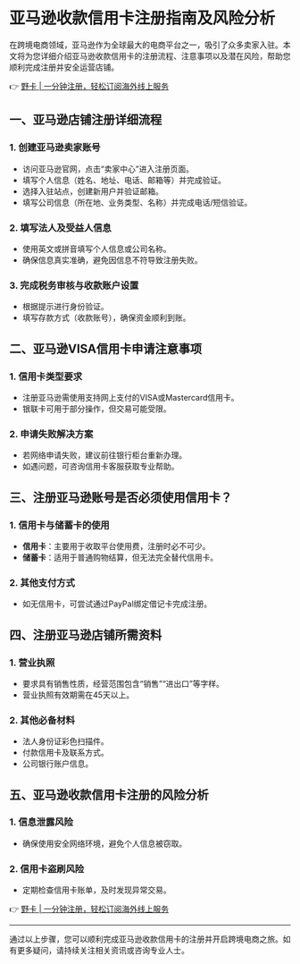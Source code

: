 # 亚马逊收款信用卡注册指南及风险分析

在跨境电商领域，亚马逊作为全球最大的电商平台之一，吸引了众多卖家入驻。本文将为您详细介绍亚马逊收款信用卡的注册流程、注意事项以及潜在风险，帮助您顺利完成注册并安全运营店铺。

👉 [野卡 | 一分钟注册，轻松订阅海外线上服务](https://bbtdd.com/yeka)

## 一、亚马逊店铺注册详细流程

### 1. 创建亚马逊卖家账号
- 访问亚马逊官网，点击“卖家中心”进入注册页面。
- 填写个人信息（姓名、地址、电话、邮箱等）并完成验证。
- 选择入驻站点，创建新用户并验证邮箱。
- 填写公司信息（所在地、业务类型、名称）并完成电话/短信验证。

### 2. 填写法人及受益人信息
- 使用英文或拼音填写个人信息或公司名称。
- 确保信息真实准确，避免因信息不符导致注册失败。

### 3. 完成税务审核与收款账户设置
- 根据提示进行身份验证。
- 填写存款方式（收款账号），确保资金顺利到账。

## 二、亚马逊VISA信用卡申请注意事项

### 1. 信用卡类型要求
- 注册亚马逊需使用支持网上支付的VISA或Mastercard信用卡。
- 银联卡可用于部分操作，但交易可能受限。

### 2. 申请失败解决方案
- 若网络申请失败，建议前往银行柜台重新办理。
- 如遇问题，可咨询信用卡客服获取专业帮助。

## 三、注册亚马逊账号是否必须使用信用卡？

### 1. 信用卡与储蓄卡的使用
- **信用卡**：主要用于收取平台使用费，注册时必不可少。
- **储蓄卡**：适用于普通购物结算，但无法完全替代信用卡。

### 2. 其他支付方式
- 如无信用卡，可尝试通过PayPal绑定借记卡完成注册。

## 四、注册亚马逊店铺所需资料

### 1. 营业执照
- 要求具有销售性质，经营范围包含“销售”“进出口”等字样。
- 营业执照有效期需在45天以上。

### 2. 其他必备材料
- 法人身份证彩色扫描件。
- 付款信用卡及联系方式。
- 公司银行账户信息。

## 五、亚马逊收款信用卡注册的风险分析

### 1. 信息泄露风险
- 确保使用安全网络环境，避免个人信息被窃取。

### 2. 信用卡盗刷风险
- 定期检查信用卡账单，及时发现异常交易。

👉 [野卡 | 一分钟注册，轻松订阅海外线上服务](https://bbtdd.com/yeka)

---

通过以上步骤，您可以顺利完成亚马逊收款信用卡的注册并开启跨境电商之旅。如有更多疑问，请持续关注相关资讯或咨询专业人士。